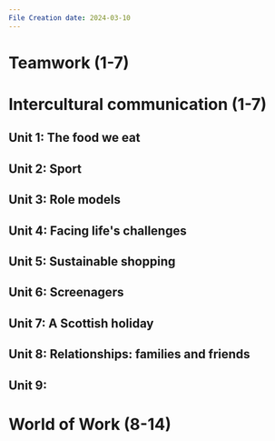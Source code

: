 ```yaml
---
File Creation date: 2024-03-10
---
```

# Teamwork (1-7)
# Intercultural communication (1-7)

## Unit 1: The food we eat 
## Unit 2: Sport
## Unit 3: Role models
## Unit 4: Facing life's challenges
## Unit 5: Sustainable shopping
## Unit 6: Screenagers
## Unit 7: A Scottish holiday
## Unit 8: Relationships: families and friends
## Unit 9: 



# World of Work (8-14)
